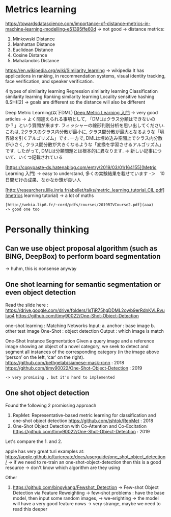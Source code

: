 
# Metrics learning

https://towardsdatascience.com/importance-of-distance-metrics-in-machine-learning-modelling-e51395ffe60d
-> not good
-> distance metrics: 
  1. Minkowski Distance
  2. Manhattan Distance
  3. Euclidean Distance
  4. Cosine Distance
  5. Mahalanobis Distance

https://en.wikipedia.org/wiki/Similarity_learning
-> wikipedia
 It has applications in ranking, in recommendation systems, visual identity tracking, face verification, and speaker verification.
 
 4 types of similarity learning
   Regression similarity learning
   Classification similarity learning
   Ranking similarity learning
   Locality sensitive hashing (LSH)[2]
 -> goals are different so the distance will also be different
 
 
 Deep Metric Learning(以下DML)
 [Deep Metric Learning 入門](https://qiita.com/gesogeso/items/547079f967d9bbf9aca8)
 -> very good articles
   -> よく間違えられる事項として, 「DMLはクラス分類はできないのか？」という質問が来ます. フィッシャーの線形判別分析を思い出してください. これは, 2クラスのクラス内分散が最小に, クラス間分散が最大となるような「境界線を引くアルゴリズム」です. 一方で, DMLは埋め込み空間上でクラス内分散が小さく, クラス間分散が大きくなるような「変換を学習させるアルゴリズム」です. したがって, DMLは分類問題とは根本的に異なります.
   -> 新しい記事について、いくつ記載されている
   
   [https://copypaste-ds.hatenablog.com/entry/2019/03/01/164155](Metric Learning 入門)
   -> easy to understand, 多くの実験結果を載せています
   -＞　10日間だけの成果、なかなか頭が良い人
   
   [http://researchers.lille.inria.fr/abellet/talks/metric_learning_tutorial_CIL.pdf](metrics learning tutorial)
   -> a lot of maths

    [http://webia.lip6.fr/~cord/pdfs/courses/2019RIVCourse2.pdf](aaa)
    -> good one too

# Personally thinking

## Can we use object proposal algorithm (such as BING, DeepBox) to perform board segmentation 
-> huhm, this is nonsense anyway

## One shot learning for semantic segmentation or even object detection

Read the slide here : https://drive.google.com/drive/folders/1sTjR75hgDDML2owb9erRdnKVLRvuluo4
https://github.com/timy90022/One-Shot-Object-Detection

one-shot learning : 
  Matching Networks
    Input: 
      a. anchor : base image
      b. other test image
  One-Shot : object detection 
    Output : which image is match

  One-Shot Instance Segmentation
    Given a query image and a reference image showing an object of a novel category, we seek to detect and segment all instances of the corresponding category (in the image above ‘person’ on the left, ‘car’ on the right). 
    https://github.com/bethgelab/siamese-mask-rcnn : 2018
    https://github.com/timy90022/One-Shot-Object-Detection : 2019
    
    -> very promising , but it's hard to implemented

## One shot object detection

Found the following 2 promissing approach

1. RepMet: Representative-based metric learning for classification and one-shot object detection
   https://github.com/jshtok/RepMet : 2018
2. One-Shot Object Detection with Co-Attention and Co-Excitation   
   https://github.com/timy90022/One-Shot-Object-Detection : 2019
   
   
Let's compare the 1. and 2.
   
apple has very great turi examples at: https://apple.github.io/turicreate/docs/userguide/one_shot_object_detection/
  -> if we need to re-train an one-shot-object-detection then this is a good resource
  -> don't know which algorithm are they using 
   
   
Other
1. https://github.com/bingykang/Fewshot_Detection 
   -> Few-shot Object Detection via Feature Reweighting
  -> few-shot problems : have the base model, then input some random images, 
    -> we-erighting -> the model will have a very good feature nows
    -> very strange, maybe we need to read this deeper
